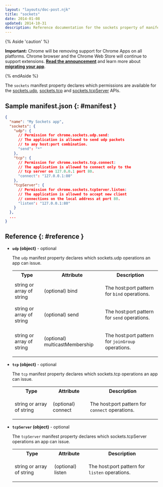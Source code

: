 ```yaml
---
layout: "layouts/doc-post.njk"
title: "sockets"
date: 2014-01-08
updated: 2014-10-31
description: Reference documentation for the sockets property of manifest.json.
---
```


{% Aside 'caution' %}

**Important:** Chrome will be removing support for Chrome Apps on all platforms. Chrome browser and
the Chrome Web Store will continue to support extensions. [**Read the announcement**][1] and learn
more about [**migrating your app**][2].

{% endAside %}

The `sockets` manifest property declares which permissions are available for the [sockets.udp][3],
[sockets.tcp][4] and [sockets.tcpServer][5] APIs.

## Sample manifest.json {: #manifest }

```json
{
  "name": "My Sockets app",
  "sockets": {
    "udp": {
      // Permission for chrome.sockets.udp.send:
      // The application is allowed to send udp packets
      // to any host:port combination.
      "send": "*"
    },
    "tcp": {
      // Permission for chrome.sockets.tcp.connect:
      // The application is allowed to connect only to the
      // tcp server on 127.0.0.1 port 80.
      "connect": "127.0.0.1:80"
    },
    "tcpServer": {
      // Permission for chrome.sockets.tcpServer.listen:
      // The application is allowed to accept new client
      // connections on the local address at port 80.
      "listen": "127.0.0.1:80"
    }
  },
  ...
}
```

## Reference {: #reference }

- **`udp` (object)** - optional

  The `udp` manifest property declares which sockets.udp operations an app can issue.

  <table><tbody><tr><th>Type</th><th>Attribute</th><th>Description</th></tr><tr id="property-udp-bind"><td>string or array of string</td><td><span class="optional">(optional)</span> bind</td><td><p></p><p>The host:port pattern for <code>bind</code> operations.</p><p></p></td></tr><tr id="property-udp-send"><td>string or array of string</td><td><span class="optional">(optional)</span> send</td><td><p></p><p>The host:port pattern for <code>send</code> operations.</p><p></p></td></tr><tr id="property-udp-multicastMembership"><td>string or array of string</td><td><span class="optional">(optional)</span> multicastMembership</td><td><p></p><p>The host:port pattern for <code>joinGroup</code> operations.</p><p></p></td></tr></tbody></table>

- **`tcp` (object)** - optional

  The `tcp` manifest property declares which sockets.tcp operations an app can issue.

  <table><tbody><tr><th>Type</th><th>Attribute</th><th>Description</th></tr><tr id="property-tcp-connect"><td>string or array of string</td><td><span class="optional">(optional)</span> connect</td><td><p></p><p>The host:port pattern for <code>connect</code> operations.</p><p></p></td></tr></tbody></table>

- **`tcpServer` (object)** - optional

  The `tcpServer` manifest property declares which sockets.tcpServer operations an app can issue.

  <table><tbody><tr><th>Type</th><th>Attribute</th><th>Description</th></tr><tr id="property-tcpServer-listen"><td>string or array of string</td><td><span class="optional">(optional)</span> listen</td><td><p></p><p>The host:port pattern for <code>listen</code> operations.</p><p></p></td></tr></tbody></table>

[1]: https://blog.chromium.org/2020/08/changes-to-chrome-app-support-timeline.html
[2]: /apps/migration
[3]: /apps/sockets.udp
[4]: /apps/sockets.tcp
[5]: /apps/sockets.tcpServer
